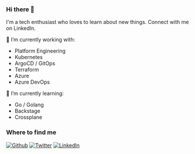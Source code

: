 ### Hi there 👋

I'm a tech enthusiast who loves to learn about new things. Connect with me on LinkedIn.


👷 I’m currently working with:
- Platform Engineering
- Kubernetes
- ArgoCD / GitOps    
- Terraform
- Azure
- Azure DevOps


🌱 I’m currently learning:
- Go / Golang
- Backstage
- Crossplane
    

<h3>Where to find me</h3>
<p><a href="https://github.com/brunokino/" target="_blank"><img alt="Github" src="https://img.shields.io/badge/GitHub-%2312100E.svg?&style=for-the-badge&logo=Github&logoColor=white" /></a> <a href="https://twitter.com/brunokino" target="_blank"><img alt="Twitter" src="https://img.shields.io/badge/twitter-%231DA1F2.svg?&style=for-the-badge&logo=twitter&logoColor=white" /></a> <a href="https://www.linkedin.com/in/brunokinoshita/" target="_blank"><img alt="LinkedIn" src="https://img.shields.io/badge/linkedin-%230077B5.svg?&style=for-the-badge&logo=linkedin&logoColor=white" /></a>
</p>
